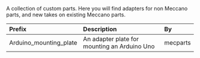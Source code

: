 A collection of custom parts. Here you will find adapters for non Meccano parts, and new takes on existing Meccano parts.

Prefix | Description | By
:--- | :--- | :---
Arduino_mounting_plate | An adapter plate for mounting an Arduino Uno | mecparts
